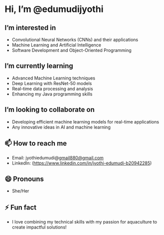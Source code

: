 # Hi, I’m @edumudijyothi

## I’m interested in
- Convolutional Neural Networks (CNNs) and their applications
- Machine Learning and Artificial Intelligence
- Software Development and Object-Oriented Programming

##  I’m currently learning
- Advanced Machine Learning techniques
- Deep Learning with ResNet-50 models
- Real-time data processing and analysis
- Enhancing my Java programming skills

##  I’m looking to collaborate on
- Developing efficient machine learning models for real-time applications
- Any innovative ideas in AI and machine learning

## 📫 How to reach me
- Email: jyothiedumudi@gmail880@gmail.com
- LinkedIn: (https://www.linkedin.com/in/jyothi-edumudi-b20942285)

## 😄 Pronouns
- She/Her

## ⚡ Fun fact
- I love combining my technical skills with my passion for aquaculture to create impactful solutions!
